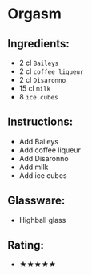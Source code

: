 # Orgasm

## Ingredients:
- 2 cl `Baileys`
- 2 cl `coffee liqueur`
- 2 cl `Disaronno`
- 15 cl `milk`
- 8 `ice cubes`

## Instructions:
- Add Baileys
- Add coffee liqueur
- Add Disaronno
- Add milk
- Add ice cubes

## Glassware:
- Highball glass

## Rating:
- ★★★★★